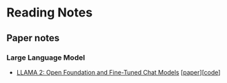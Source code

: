 # Reading Notes
## Paper notes
### Large Language Model
* [LLAMA 2: Open Foundation and Fine-Tuned Chat Models](./papers/LLM/LLAMA2.md) [[paper](https://arxiv.org/abs/2307.09288#:~:text=%5B2307.09288%5D%20Llama%202%3A%20Open%20Foundation%20and%20Fine-Tuned%20Chat,Llama%202%3A%20Open%20Foundation%20and%20Fine-Tuned%20Chat%20Models)][[code](https://github.com/facebookresearch/llama)]